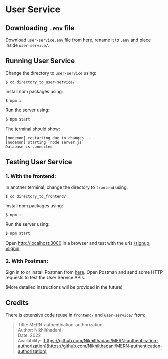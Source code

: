 # User Service

## Downloading `.env` file
Download `user-service.env` file from [here](https://drive.google.com/drive/folders/1qzkw99cqAebqCf2l7eVWQsuqJ2xvb1J?usp=share_link), rename it to `.env` and place inside `user-service/`.

## Running User Service
Change the directory to `user-service` using:
```
$ cd directory_to_user-service/
```

Install npm packages using:
```
$ npm i
```

Run the server using:
```
$ npm start
```

The terminal should show:
```
[nodemon] restarting due to changes...
[nodemon] starting `node server.js`
Database is connected
```

## Testing User Service
### 1. With the frontend:

In another terminal, change the directory to `frontend` using:
```
$ cd directory_to_frontend/
```

Install npm packages using:
```
$ npm i
```

Run the server using:
```
$ npm start
```

Open [http://localhost:3000](http://localhost:3000) in a browser and test with the urls [\signup](http://localhost:3000\signup), [\signin](http://localhost:3000\signin)

### 2. With Postman:
Sign in to or install Postman from [here](https://www.postman.com/). Open Postman and send some HTTP requests to test the User Service APIs.

(More detailed instructions will be provided in the future)

## Credits
There is extensive code reuse in `frontend/` and `user-service/` from: <br>
> Title: MERN-authentication-authorization <br>
Author: Nikhilthadani <br>
Date: 2022 <br>
Availability: [https://github.com/Nikhilthadani/MERN-authentication-authorization](https://github.com/Nikhilthadani/MERN-authentication-authorization)
